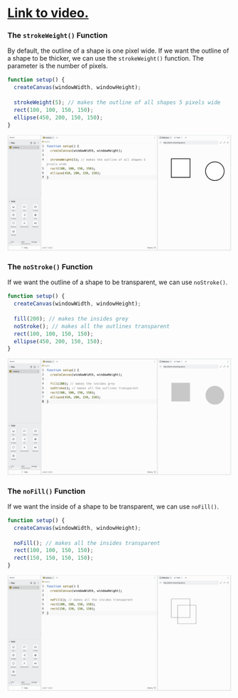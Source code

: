 # [Link to video.]()

### The `strokeWeight()` Function

By default, the outline of a shape is one pixel wide. If we want the outline of a shape to be thicker, we can use the `strokeWeight()` function. The parameter is the number of pixels.

```js
function setup() {
  createCanvas(windowWidth, windowHeight);

  strokeWeight(5); // makes the outline of all shapes 5 pixels wide
  rect(100, 100, 150, 150);
  ellipse(450, 200, 150, 150);
}
```

![](../../Images/Stroke_Weight.png)

### The `noStroke()` Function

If we want the outline of a shape to be transparent, we can use `noStroke()`.

```javascript
function setup() {
  createCanvas(windowWidth, windowHeight);

  fill(200); // makes the insides grey
  noStroke(); // makes all the outlines transparent
  rect(100, 100, 150, 150);
  ellipse(450, 200, 150, 150);
}
```

![](../../Images/No_Stroke.png)

### The `noFill()` Function

If we want the inside of a shape to be transparent, we can use `noFill()`.

```js
function setup() {
  createCanvas(windowWidth, windowHeight);

  noFill(); // makes all the insides transparent
  rect(100, 100, 150, 150);
  rect(150, 150, 150, 150);
}
```

![](../../Images/No_Fill.png)
